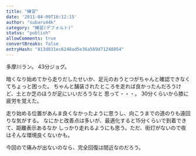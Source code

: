 ```yaml
---
title: "練習"
date: '2011-04-09T16:12:15'
author: "subaru44k"
category: "練習(デフォルト)"
status: "publish"
allowComments: true
convertBreaks: false
entryHash: "813d031ec6248ad5e36a569d71248854"
---
```

多摩川ラン。
43分ジョグ。

暗くなり始めてから走りだしたせいか、足元のおうとつがちゃんと確認できなくてちょっと困った。
ちゃんと舗装されたところを走れば良かったんだろうけど、土とか芝のほうが足にいいだろうなと
思って・・・。
30分くらいから膝に疲労を覚えた。

走り始める位置があんま良くなかったように思うし、向こうまでの道のりも遠回りな気がする。
なにかと改善点は多いが、最適化すると15分くらいで到着できて、距離表示あるなか
しっかり走れるようにも思う。ただ、街灯がないので夜はそんな環境良くないかも。

今回ので痛みが出ないのなら、完全回復は間近なのだろう。
